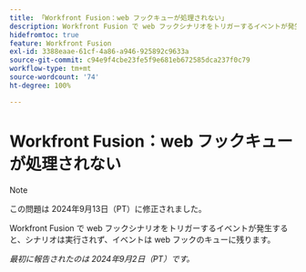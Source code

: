 ```yaml
---
title: 「Workfront Fusion：web フックキューが処理されない」
description: Workfront Fusion で web フックシナリオをトリガーするイベントが発生すると、シナリオは実行されず、イベントは web フックのキューに残ります。
hidefromtoc: true
feature: Workfront Fusion
exl-id: 3388eaae-61cf-4a86-a946-925892c9633a
source-git-commit: c94e9f4cbe23fe5f9e681eb672585dca237f0c79
workflow-type: tm+mt
source-wordcount: '74'
ht-degree: 100%

---
```


# Workfront Fusion：web フックキューが処理されない

>[!NOTE]
>
>この問題は 2024年9月13日（PT）に修正されました。

Workfront Fusion で web フックシナリオをトリガーするイベントが発生すると、シナリオは実行されず、イベントは web フックのキューに残ります。

_最初に報告されたのは 2024年9月2日（PT）です。_
